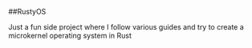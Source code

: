 ##RustyOS

Just a fun side project where I follow various guides and try to create a microkernel operating system in Rust
